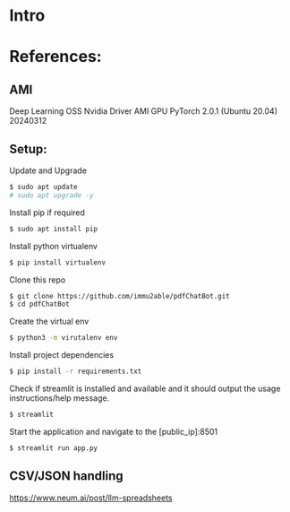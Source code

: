 # Intro

# References:

## AMI
Deep Learning OSS Nvidia Driver AMI GPU PyTorch 2.0.1 (Ubuntu 20.04) 20240312

## Setup:
Update and Upgrade
```bash
$ sudo apt update
# sudo apt upgrade -y
```

Install pip if required
```bash
$ sudo apt install pip
```

Install python virtualenv
```bash
$ pip install virtualenv
```

Clone this repo
```bash
$ git clone https://github.com/immu2able/pdfChatBot.git
$ cd pdfChatBot
```

Create the virtual env
```bash
$ python3 -m virutalenv env
```

Install project dependencies
```bash
$ pip install -r requirements.txt
```

Check if streamlit is installed and available and it should output the usage instructions/help message.
```bash
$ streamlit
```

Start the application and navigate to the [public_ip]:8501
```bash
$ streamlit run app.py
```

## CSV/JSON handling
https://www.neum.ai/post/llm-spreadsheets
